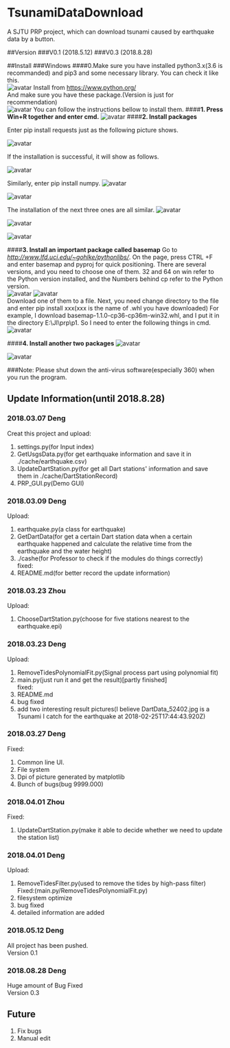 # TsunamiDataDownload
A SJTU PRP project, which can download tsunami caused by earthquake data by a button. <br>

##Version
###V0.1 (2018.5.12)
###V0.3 (2018.8.28)

##Install
###Windows
####0.Make sure you have installed python3.x(3.6 is recommanded) and pip3 and some necessary library.
You can check it like this.<br>
 ![avatar](./image/version.jpg) 
Install from https://www.python.org/<br>
And make sure you have these package.(Version is just for recommendation)<br>
![avatar](./image/13.jpg) 
You can follow the instructions bellow to install them.
####**1.	Press Win+R together and enter cmd.**
 ![avatar](./image/1.png)
####**2.	Install packages**

Enter pip install requests just as the following picture shows.

![avatar](./image/2.png) 

If the installation is successful, it will show as follows.
 
![avatar](./image/3.png) 

Similarly, enter pip install numpy.
![avatar](./image/4.png)  

![avatar](./image/5.png) 

The installation of the next three ones are all similar.
 ![avatar](./image/6.png) 

 ![avatar](./image/7.png) 

 ![avatar](./image/8.png) 

####**3.	Install an important package called basemap**
Go to *http://www.lfd.uci.edu/~gohlke/pythonlibs/*.
On the page, press CTRL +F and enter basemap and pyproj for quick positioning.  There are several versions, and you need to choose one of them. 32 and 64 on win refer to the Python version installed, and the Numbers behind cp refer to the Python version.<br>
![avatar](./image/9.png) 
![avatar](./image/14.jpg) <br>
Download one of them to a file. Next, you need change directory to the file and enter pip install xxx(xxx is the name of .whl you have downloaded)
For example, I download basemap-1.1.0-cp36-cp36m-win32.whl, and I put it in the directory E:\JI\prp\p1. So I need to enter the following things in cmd.
 ![avatar](./image/10.png) 

####**4.	Install another two packages**
![avatar](./image/11.png) 

![avatar](./image/12.png)

###Note:
Please shut down the anti-virus software(especially 360) when you run the program.
 
 



## Update Information(until 2018.8.28)
### 2018.03.07 Deng
Creat this project and upload:<br> 
1. settings.py(for Input index)<br>
2. GetUsgsData.py(for get earthquake information and save it in ./cache/earthquake.csv)<br>
3. UpdateDartStation.py(for get all Dart stations' information and save them in ./cache/DartStationRecord)<br>
4. PRP_GUI.py(Demo GUI)
### 2018.03.09 Deng
Upload:<br>
1. earthquake.py(a class for earthquake)<br>
2. GetDartData(for get a certain Dart station data when a certain earthquake happened and calculate the relative time from the earthquake and the water height)<br>
3. ./cashe(for Professor to check if the modules do things correctly)<br>
fixed:<br>
1. README.md(for better record the update information)
### 2018.03.23 Zhou
Upload:<br>
1. ChooseDartStation.py(choose for five stations nearest to the earthquake.epi)<br>
### 2018.03.23 Deng
Upload:<br>
1. RemoveTidesPolynomialFit.py(Signal process part using polynomial fit)<br>
2. main.py(just run it and get the result)[partly finished]<br>
fixed:<br>
1. README.md<br>
2. bug fixed<br>
3. add two interesting result pictures(I believe DartData_52402.jpg is a Tsunami I catch for the earthquake at 2018-02-25T17:44:43.920Z)
### 2018.03.27 Deng
Fixed:<br>
1. Common line UI.<br>
2. File system<br>
3. Dpi of picture generated by matplotlib <br>
4. Bunch of bugs(bug 9999.000)
### 2018.04.01 Zhou
Fixed:<br>
1. UpdateDartStation.py(make it able to decide whether we need to update the station list)<br>
### 2018.04.01 Deng
Upload:<br>
1. RemoveTidesFilter.py(used to remove the tides by high-pass filter)<br>
Fixed:(main.py/RemoveTidesPolynomialFit.py)<br>
2. filesystem optimize<br>
3. bug fixed<br>
4. detailed information are added<br>
### 2018.05.12 Deng
All project has been pushed.<br>
Version 0.1
### 2018.08.28 Deng
Huge amount of Bug Fixed<br>
Version 0.3
## Future
1. Fix bugs
2. Manual edit

